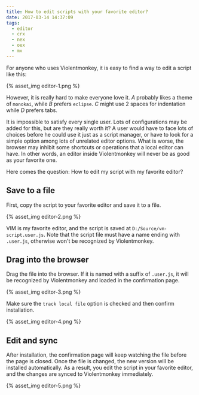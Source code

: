 ```yaml
---
title: How to edit scripts with your favorite editor?
date: 2017-03-14 14:37:09
tags:
  - editor
  - crx
  - nex
  - oex
  - mx
---
```


For anyone who uses Violentmonkey, it is easy to find a way to edit a script like this:

{% asset_img editor-1.png %}

However, it is really hard to make everyone love it. *A* probably likes a theme of `monokai`, while *B* prefers `eclipse`. *C* might use 2 spaces for indentation while *D* prefers tabs.

It is impossible to satisfy every single user. Lots of configurations may be added for this, but are they really worth it? A user would have to face lots of choices before he could use it just as a script manager, or have to look for a simple option among lots of unrelated editor options. What is worse, the browser may inhibit some shortcuts or operations that a local editor can have. In other words, an editor inside Violentmonkey will never be as good as your favorite one.

Here comes the question: How to edit my script with my favorite editor?

Save to a file
---

First, copy the script to your favorite editor and save it to a file.

{% asset_img editor-2.png %}

VIM is my favorite editor, and the script is saved at `D:/Source/vm-script.user.js`. Note that the script file must have a name ending with `.user.js`, otherwise won't be recognized by Violentmonkey.

Drag into the browser
---

Drag the file into the browser. If it is named with a suffix of `.user.js`, it will be recognized by Violentmonkey and loaded in the confirmation page.

{% asset_img editor-3.png %}

Make sure the `track local file` option is checked and then confirm installation.

{% asset_img editor-4.png %}

Edit and sync
---

After installation, the confirmation page will keep watching the file before the page is closed. Once the file is changed, the new version will be installed automatically. As a result, you edit the script in your favorite editor, and the changes are synced to Violentmonkey immediately.

{% asset_img editor-5.png %}
